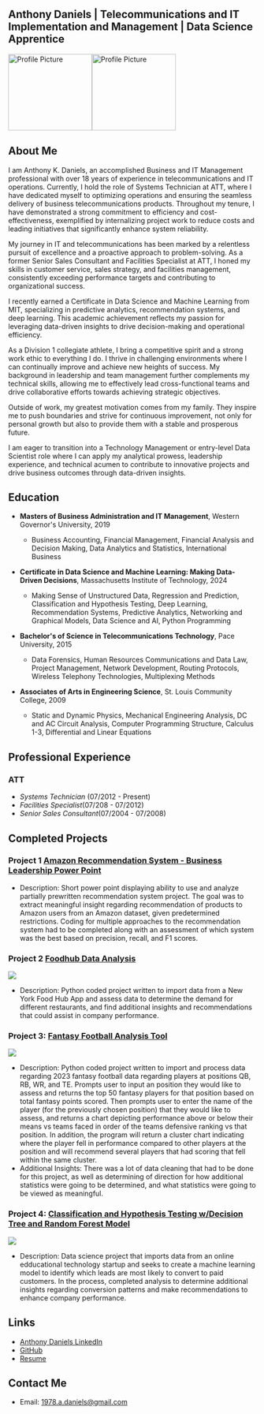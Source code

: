 Anthony Daniels | Telecommunications and IT Implementation and Management | Data Science Apprentice
---


<img src="Adanielsfacepic.jpeg" alt="Profile Picture" width="170" height="155"><img src="Track%20photo.jpeg" alt="Profile Picture" width="170" height="155">

## About Me
I am Anthony K. Daniels, an accomplished Business and IT Management professional with over 18 years of experience in telecommunications and IT operations. Currently, I hold the role of Systems Technician at ATT, where I have dedicated myself to optimizing operations and ensuring the seamless delivery of business telecommunications products. Throughout my tenure, I have demonstrated a strong commitment to efficiency and cost-effectiveness, exemplified by internalizing project work to reduce costs and leading initiatives that significantly enhance system reliability.

My journey in IT and telecommunications has been marked by a relentless pursuit of excellence and a proactive approach to problem-solving. As a former Senior Sales Consultant and Facilities Specialist at ATT, I honed my skills in customer service, sales strategy, and facilities management, consistently exceeding performance targets and contributing to organizational success.

I recently earned a Certificate in Data Science and Machine Learning from MIT, specializing in predictive analytics, recommendation systems, and deep learning. This academic achievement reflects my passion for leveraging data-driven insights to drive decision-making and operational efficiency.

As a Division 1 collegiate athlete, I bring a competitive spirit and a strong work ethic to everything I do. I thrive in challenging environments where I can continually improve and achieve new heights of success. My background in leadership and team management further complements my technical skills, allowing me to effectively lead cross-functional teams and drive collaborative efforts towards achieving strategic objectives.

Outside of work, my greatest motivation comes from my family. They inspire me to push boundaries and strive for continuous improvement, not only for personal growth but also to provide them with a stable and prosperous future.

I am eager to transition into a Technology Management or entry-level Data Scientist role where I can apply my analytical prowess, leadership experience, and technical acumen to contribute to innovative projects and drive business outcomes through data-driven insights.  


  
## Education
- **Masters of Business Administration and IT Management**, Western Governor's University, 2019
    - Business Accounting, Financial Management, Financial Analysis and Decision Making, Data Analytics and Statistics, International Business
 
- **Certificate in Data Science and Machine Learning: Making Data-Driven Decisions**, Massachusetts Institute of Technology, 2024
    - Making Sense of Unstructured Data, Regression and Prediction, Classification and Hypothesis Testing, Deep Learning, Recommendation Systems, Predictive 
     Analytics, Networking and Graphical Models, Data Science and AI, Python Programming
- **Bachelor's of Science in Telecommunications Technology**, Pace University, 2015
    - Data Forensics, Human Resources Communications and Data Law, Project Management, Network Development, Routing Protocols, Wireless Telephony 
      Technologies, Multiplexing Methods
- **Associates of Arts in Engineering Science**, St. Louis Community College, 2009
    - Static and Dynamic Physics, Mechanical Engineering Analysis, DC and AC Circuit Analysis, Computer Programming Structure, Calculus 1-3, Differential 
      and Linear Equations  



## Professional Experience
### ATT
- *Systems Technician* (07/2012 - Present)
- *Facilities Specialist*(07/208 - 07/2012)
- *Senior Sales Consultant*(07/2004 - 07/2008)  



## Completed Projects

### Project 1 [Amazon Recommendation System - Business Leadership Power Point](https://github.com/AnthonyKDaniels/Portfolio/blob/main/Recommendation%20systems%20Project%20Presentation%20(2).pdf)  
- Description:  Short power point displaying ability to use and analyze partially prewritten recommendation system project.  The goal was to extract meaningful insight regarding recommendation of products to Amazon users from an Amazon dataset, given predetermined 
  restrictions. Coding for multiple approaches to the recommendation system had to be completed along with an assessment of which system was the best based on precision, recall, and F1 scores. 

### Project 2 [Foodhub Data Analysis](https://github.com/AnthonyKDaniels/Portfolio/blob/main/FDS_Project_LearnerNotebook_FullCode.pdf)
 [![](Food%20Deliver%20cost%20over%20cuisine%20type.png)](https://github.com/AnthonyKDaniels/Portfolio/blob/main/FDS_Project_LearnerNotebook_FullCode.pdf)
 - Description:  Python coded project written to import data from a New York Food Hub App and assess data to determine the demand for different restaurants, and find additional insights and recommendations that could assist in company performance.

### Project 3: [Fantasy Football Analysis Tool](https://github.com/AnthonyKDaniels/Portfolio/blob/main/fantasy_analysis_with_clustering_data.pdf)
[![](Jalen%20Hurts%20Analysis%20vs%20def.png)](https://github.com/AnthonyKDaniels/Portfolio/blob/main/fantasy_analysis_with_clustering_data.pdf)  
-  Description:  Python coded project written to import and process data regarding 2023 fantasy football data regarding players at positions QB, RB, WR, and TE.  Prompts user to input an position they would like to assess and returns the top 50 fantasy players for that position based on total fantasy points scored.  Then prompts user to enter the name of the player (for the previously chosen position) that they would like to assess, and returns a chart depicting performance above or below their means vs teams faced in order of the teams defensive ranking vs that position.  In addition, the program will return a cluster chart indicating where the player fell in performance compared to other players at the position and will recommend several players that had scoring that fell within the same cluster.
-  Additional Insights:  There was a lot of data cleaning that had to be done for this project, as well as determining of direction for how additional statistics were going to be determined, and what statistics were going to be viewed as meaningful.  

### Project 4: [Classification and Hypothesis Testing w/Decision Tree and Random Forest Model](https://github.com/AnthonyKDaniels/Portfolio/blob/main/Classification%20and%20Hypothesis%20Testing%20Project%202024.pdf)
[![](https://github.com/AnthonyKDaniels/Portfolio/blob/main/Decision%20Tree%20Classification%20and%20hypothesis%20testing%20070724.png)](https://github.com/AnthonyKDaniels/Portfolio/blob/main/Classification%20and%20Hypothesis%20Testing%20Project%202024.pdf)
-  Description:  Data science project that imports data from an online edducational technology startup and seeks to create a machine learning model to identify which leads are most likely to convert to paid customers.  In the process, completed analysis to determine 
   additional insights regarding conversion patterns and make recommendations to enhance company performance.


## Links

- [Anthony Daniels LinkedIn](https://www.linkedin.com/in/anthony-daniels-549442265/)
- [GitHub](https://github.com/AnthonyKDaniels/)
- [Resume](https://github.com/AnthonyKDaniels/Portfolio/blob/main/Anthony%20K_Daniels_resume_MRCH24.pdf)



## Contact Me
- Email: [1978.a.daniels@gmail.com](mailto:1978.a.daniels@gmail.com)

